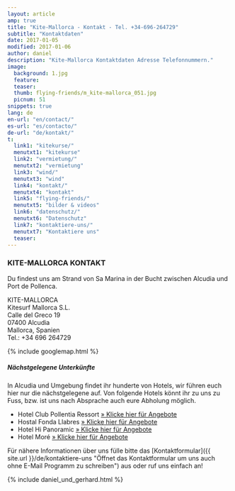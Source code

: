 ```yaml
---
layout: article
amp: true
title: "Kite-Mallorca - Kontakt - Tel. +34-696-264729"
subtitle: "Kontaktdaten"
date: 2017-01-05
modified: 2017-01-06
author: daniel
description: "Kite-Mallorca Kontaktdaten Adresse Telefonnummern."
image:
  background: 1.jpg
  feature:
  teaser:
  thumb: flying-friends/m_kite-mallorca_051.jpg
  picnum: 51
snippets: true
lang: de
en-url: "en/contact/"
es-url: "es/contacto/"
de-url: "de/kontakt/"
t:
  link1: "kitekurse/"
  menutxt1: "kitekurse"
  link2: "vermietung/"
  menutxt2: "vermietung"
  link3: "wind/"
  menutxt3: "wind"
  link4: "kontakt/"
  menutxt4: "kontakt"
  link5: "flying-friends/"
  menutxt5: "bilder & videos"
  link6: "datenschutz/"
  menutxt6: "Datenschutz"
  link7: "kontaktiere-uns/"
  menutxt7: "Kontaktiere uns"
  teaser:
---
```


### KITE-MALLORCA KONTAKT

Du findest uns am Strand von Sa Marina in der Bucht zwischen Alcudia und Port de Pollenca.

KITE-MALLORCA  
Kitesurf Mallorca S.L.  
Calle del Greco 19  
07400 Alcudia  
Mallorca, Spanien  
Tel.: +34 696 264729  

{% include googlemap.html %}

##### Nächstgelegene Unterkünfte

In Alcudia und Umgebung findet ihr hunderte von Hotels, wir führen euch hier nur die nächstgelegene auf.
Von folgende Hotels könnt ihr zu uns zu Fuss, bzw. ist uns nach Absprache auch eure Abholung möglich.

- Hotel Club Pollentia Ressort <a href="https://www.clubpollentia.com/?lang=de" rel="nofollow" title="www.clubpollentia.com">» Klicke hier für Angebote</a>
- Hostal Fonda Llabres <a href="http://www.fondallabres.com/d_alcudia.htm" rel="nofollow" title="www.fondallabres.com">» Klicke hier für Angebote</a>
- Hotel Hi Panoramic <a href="http://www.hihotels.net/de/hotels/7-smartline-panoramic" rel="nofollow" title="www.hihotels.net">» Klicke hier für Angebote</a>
- Hotel Moré <a href="http://www.hotelmore.com/de/hotel-more-alcudia" rel="nofollow" title="www.hotelmore.com">» Klicke hier für Angebote</a>

Für nähere Informationen über uns fülle bitte das [Kontaktformular]({{ site.url }}/de/kontaktiere-uns "Öffnet das Kontaktformular um uns auch ohne E-Mail Programm zu schreiben") aus oder ruf uns einfach an!

{% include daniel_und_gerhard.html %}
